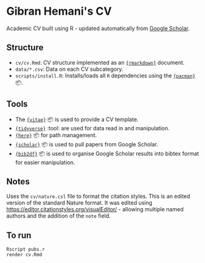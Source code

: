 # Gibran Hemani's CV

Academic CV built using R - updated automatically from [Google Scholar](https://scholar.google.com/citations?user=6fC0BYYAAAAJ&hl=en). 

## Structure

- `cv/cv.Rmd`: CV structure implemented as an [`{rmarkdown}`](https://rmarkdown.rstudio.com) document.
- `data/*.csv`: Data on each CV subcategory.
- `scripts/install.R`: Installs/loads all `R` dependencies using the [`{pacman}`](https://github.com/trinker/pacman) :package:.

## Tools

- The [`{vitae}`](https://docs.ropensci.org/vitae/) :package: is used to provide a CV template.
- [`{tidyverse}`](https://www.tidyverse.org) :tool: are used for data read in and manipulation.
- [`{here}`](https://here.r-lib.org) :package: for path management.
- [`{scholar}`](https://github.com/jkeirstead/scholar) :package: is used to pull papers from Google Scholar.
- [`{bib2df}`](https://cran.r-project.org/web/packages/bib2df/vignettes/bib2df.html) :package: is used to organise Google Scholar results into bibtex format for easier manipulation.

## Notes

Uses the `cv/nature.csl` file to format the citation styles. This is an edited version of the standard Nature format. It was edited using https://editor.citationstyles.org/visualEditor/ - allowing multiple named authors and the addition of the `note` field.

## To run

```
Rscript pubs.r
render cv.Rmd
```



